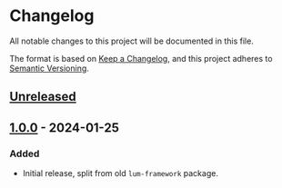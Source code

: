 # Changelog
All notable changes to this project will be documented in this file.

The format is based on [Keep a Changelog](https://keepachangelog.com/en/1.0.0/),
and this project adheres to [Semantic Versioning](https://semver.org/spec/v2.0.0.html).

## [Unreleased]

## [1.0.0] - 2024-01-25
### Added
- Initial release, split from old `lum-framework` package.

[Unreleased]: https://github.com/supernovus/lum.auth.php/compare/v1.0.0...HEAD
[1.0.0]: https://github.com/supernovus/lum.auth.php/releases/tag/v1.0.0

